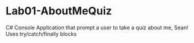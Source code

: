 # Lab01-AboutMeQuiz
C# Console Application that prompt a user to take a quiz about me, Sean! Uses try/catch/finally blocks

